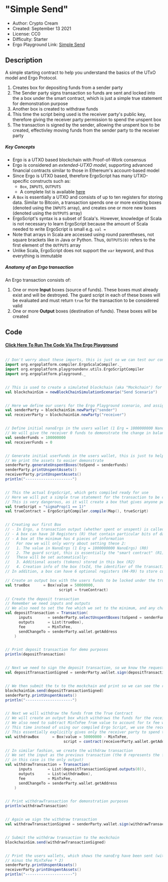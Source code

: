 "Simple Send"
=================================

* Author: Crypto Cream
* Created: September 13 2021
* License: CC0
* Difficulty: Starter
* Ergo Playground Link: [Simple Send](https://scastie.scala-lang.org/Hb8INmnpQkOSP4MwL6eVNw)

Description
----------
A simple starting contract to help you understand the basics of the UTxO model and Ergo Protocol.

1. Creates box for depositing funds from a sender party
2. The Sender party signs transaction so funds are sent and locked into the a box under the smart contract, which is just a simple true statement for demonstration purpose
3. Another box is created to withdraw funds
4. This time the script being used is the receiver party's public key, therefore giving the receiver party permission to spend the unspent box
5. The transaction is signed by the sender, allowing the unspent box to be created, effectivley moving funds from the sender party to the receiver party

##### Key Concepts

- Ergo is a UTXO based blockchain with Proof-of-Work consensus
- Ergo is considered an *extended-UTXO model*, supporting advanced financial contracts similar to those in Ethereum's account-based model
- Since Ergo is UTXO based, therefore ErgoScript has many UTXO-specific constructs such as: 
  - `Box`, `INPUTS`, `OUTPUTS`
  - A complete list is available [here](https://github.com/ScorexFoundation/sigmastate-interpreter/blob/develop/docs/LangSpec.md)
- A `Box` is essentially a UTXO and consists of up to ten registers for storing data. Similar to Bitcoin, a transaction spends one or more existing boxes (denoted using the `INPUTS` array), and creates one or more new boxes (denoted using the `OUTPUTS` array)
- ErgoScript's syntax is a subset of Scala's. However, knowledge of Scala is not necessary to learn ErgoScript because the amount of Scala needed to write ErgoScript is small e.g. `val = `
- Note that arrays in Scala are accessed using round parentheses, not square brackets like in Java or Python. Thus, `OUTPUTS(0)` refers to the first element of the `OUTPUTS` array
- Unlike Scala, ErgoScript does not support the `var` keyword, and thus everything is immutable

##### Anatomy of an Ergo transaction

An Ergo transaction consists of:

1. One or more **Input** boxes (source of funds). These boxes must already exist and will be destroyed. The guard script in each of these boxes will be evaluated and must return `true` for the transaction to be considered valid
2. One or more **Output** boxes (destination of funds). These boxes will be created

Code
----------
#### [Click Here To Run The Code Via The Ergo Playground](https://scastie.scala-lang.org/Hb8INmnpQkOSP4MwL6eVNw)
```scala

// Don't worry about these imports, this is just so we can test our contract in the Ergo Playground
import org.ergoplatform.compiler.ErgoScalaCompiler._
import org.ergoplatform.playgroundenv.utils.ErgoScriptCompiler
import org.ergoplatform.playground._


// This is used to create a simulated blockchain (aka "Mockchain") for the Ergo Playground
val blockchainSim = newBlockChainSimulationScenario("Send Scenario")


// Here we define our users for the Ergo Playground scenario, and assigns the users a wallet
val senderParty = blockchainSim.newParty("sender")
val receiverParty = blockchainSim.newParty("receiver")


// Define initial nanoErgs in the users wallet (1 Erg = 1000000000 NanoErgs) 
// We will give the receiver 0 funds to demonstrate the change in balance
val senderFunds = 100000000
val receiverFunds = 0


// Generate initial userFunds in the users wallet, this is just to help us with the scenario by giving the sender unspent UTxO's
// We print the assets to easier demonstrate
senderParty.generateUnspentBoxes(toSpend = senderFunds)
senderParty.printUnspentAssets()
receiverParty.printUnspentAssets()
println("---------------------")


// This the actual ErgoScript, which gets compiled ready for use
// Here we will put a simple true statement for the transaction to be considered valid
// This is very dangerous, as it will create a box that gives anyone permission to spend, however we are just demonstrating
val trueScript = "sigmaProp(1 == 1)"
val trueContract = ErgoScriptCompiler.compile(Map(), trueScript)


// Creating our first Box
// - In Ergo, a transaction output (whether spent or unspent) is called a box
// - A box can have 10 Registers (R) that contain particular bits of data
// - A box at the minimum has 4 pieces of information
//   For now we will only worry about setting these 2:
//   1. The value in NanoErgs (1 Erg = 1000000000 NanoErgs) (R0)
//   2. The guard script, this is essentially the "smart contract" (R1)
//   These will be set automatically:
//   3. Additional assets (tokens) stored in this box (R2)
//   4. Creation info of the box (txId, the identifier of the transaction that created the box along with an output index) (R3)
// In addition, a box can have 6 optional registers (R4-R9) to store custom data for use in smart contracts

// Create an output box with the users funds to be locked under the true contract
val trueBox      = Box(value = 50000000,
                        script = trueContract)

// Create the deposit transaction
// Remember we need inputs and outputs
// We also need to set the fee which we set to the minimum, and any change will get sent back to the sender
val depositTransaction = Transaction(
      inputs       = senderParty.selectUnspentBoxes(toSpend = senderFunds),
      outputs      = List(trueBox),
      fee          = MinTxFee,
      sendChangeTo = senderParty.wallet.getAddress
    )


// Print deposit transaction for demo purposes
println(depositTransaction)


// Next we need to sign the deposit transaction, so we know the request came from the sender party
val depositTransactionSigned = senderParty.wallet.sign(depositTransaction)


// We then submit the tx to the mockchain and print so we can see the result
blockchainSim.send(depositTransactionSigned)
senderParty.printUnspentAssets()
println("---------------------")


// Next we will withdraw the funds from the True Contract 
// We will create an output box which withdraws the funds for the receiver
// We also need to subtract MinTxFee from value to account for tx fee we paid earlier (has to be paid)
// This time instead of using our compiled Ergo Script, we use the receiver partys public key as the guard script
// This essentially explicitly gives only the receiver party to spend the box, as only they have the corresponding private key
val withdrawBox      = Box(value = 50000000 - MinTxFee,
                          script = contract(receiverParty.wallet.getAddress.pubKey))

// In similar fashion, we create the withdraw transaction
// We set the input as the previous transaction (the 0 represents the first output, in an array
// in this case is the only output)
val withdrawTransaction = Transaction(
      inputs       = List(depositTransactionSigned.outputs(0)),
      outputs      = List(withdrawBox),
      fee          = MinTxFee,
      sendChangeTo = senderParty.wallet.getAddress
    )


// Print withdrawTransaction for demonstration purposes
println(withdrawTransaction)


// Again we sign the withdraw transaction
val withdrawTransactionSigned = senderParty.wallet.sign(withdrawTransaction)


// Submit the withdraw transaction to the mockchain
blockchainSim.send(withdrawTransactionSigned)


// Print the users wallets, which shows the nanoErg have been sent (with same overall total as the initial amount
// minus the MinTxFee * 2)
senderParty.printUnspentAssets()
receiverParty.printUnspentAssets()
println("---------------------")

```